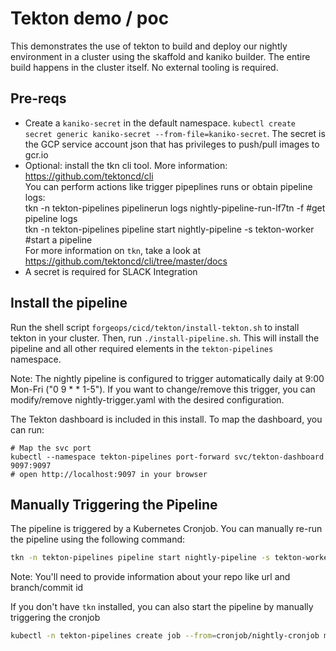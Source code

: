 # Tekton demo / poc

This demonstrates the use of tekton to build and deploy our nightly environment in a cluster using the skaffold and kaniko builder.
The entire build happens in the cluster itself. No external tooling is required.

## Pre-reqs

* Create a `kaniko-secret` in the default namespace. `kubectl create secret generic kaniko-secret --from-file=kaniko-secret`.
   The secret is the GCP service account json that has privileges to push/pull images to gcr.io
* Optional: install the tkn cli tool. More information: https://github.com/tektoncd/cli  
  You can perform actions like trigger pipeplines runs or obtain pipeline logs:  
    tkn -n tekton-pipelines pipelinerun logs nightly-pipeline-run-lf7tn -f #get pipeline logs  
    tkn -n tekton-pipelines pipeline start nightly-pipeline -s tekton-worker #start a pipeline  
  For more information on `tkn`, take a look at https://github.com/tektoncd/cli/tree/master/docs
* A secret is required for SLACK Integration

## Install the pipeline

Run the shell script `forgeops/cicd/tekton/install-tekton.sh` to install tekton in your cluster. Then, run `./install-pipeline.sh`. This will install the pipeline and all other required elements in the `tekton-pipelines` namespace.

Note: The nightly pipeline is configured to trigger automatically daily at 9:00 Mon-Fri ("0 9 * * 1-5"). If you want to change/remove this trigger, you can modify/remove nightly-trigger.yaml with the desired configuration.

The Tekton dashboard is included in this install. To map the dashboard, you can run:

```
# Map the svc port
kubectl --namespace tekton-pipelines port-forward svc/tekton-dashboard 9097:9097
# open http://localhost:9097 in your browser
```

## Manually Triggering the Pipeline

The pipeline is triggered by a Kubernetes Cronjob. You can manually re-run the pipeline using the following command:

```bash
tkn -n tekton-pipelines pipeline start nightly-pipeline -s tekton-worker #start a pipeline
```
Note: You'll need to provide information about your repo like url and branch/commit id

If you don't have `tkn` installed, you can also start the pipeline by manually triggering the cronjob

```bash
kubectl -n tekton-pipelines create job --from=cronjob/nightly-cronjob manual-run
```
